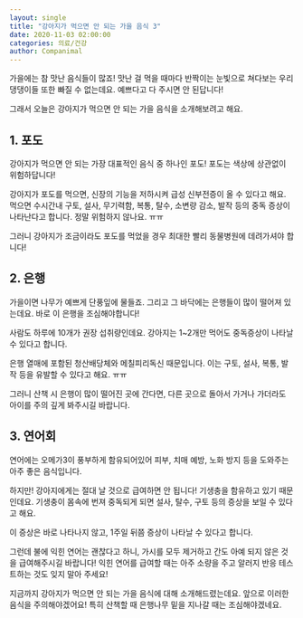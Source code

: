 ```yaml
---
layout: single
title: "강아지가 먹으면 안 되는 가을 음식 3"
date: 2020-11-03 02:00:00
categories: 의료/건강
author: Companimal
---
```


가을에는 참 맛난 음식들이 많죠! 맛난 걸 먹을 때마다 반짝이는 눈빛으로 쳐다보는 우리 댕댕이들 또한 빠질 수 없는데요. 예쁘다고 다 주시면 안 된답니다!

그래서 오늘은 강아지가 먹으면 안 되는 가을 음식을 소개해보려고 해요.

## 1. 포도

강아지가 먹으면 안 되는 가장 대표적인 음식 중 하나인 포도! 포도는 색상에 상관없이 위험하답니다!

강아지가 포도를 먹으면, 신장의 기능을 저하시켜 급성 신부전증이 올 수 있다고 해요. 먹으면 수시간내 구토, 설사, 무기력함, 복통, 탈수, 소변량 감소, 발작 등의 중독 증상이 나타난다고 합니다. 정말 위험하지 않나요. ㅠㅠ

그러니 강아지가 조금이라도 포도를 먹었을 경우 최대한 빨리 동물병원에 데려가셔야 합니다!

## 2. 은행

가을이면 나무가 예쁘게 단풍잎에 물들죠. 그리고 그 바닥에는 은행들이 많이 떨어져 있는데요. 바로 이 은행을 조심해야합니다!

사람도 하루에 10개가 권장 섭취량인데요. 강아지는 1~2개만 먹어도 중독증상이 나타날 수 있다고 합니다.

은행 열매에 포함된 청산배당체와 메칠피리독신 때문입니다. 이는 구토, 설사, 복통, 발작 등을 유발할 수 있다고 해요. ㅠㅠ

그러니 산책 시 은행이 많이 떨어진 곳에 간다면, 다른 곳으로 돌아서 가거나 가더라도 아이를 주의 깊게 봐주시길 바랍니다.

## 3. 연어회

연어에는 오메가3이 풍부하게 함유되어있어 피부, 치매 예방, 노화 방지 등을 도와주는 아주 좋은 음식입니다.

하지만! 강아지에게는 절대 날 것으로 급여하면 안 됩니다! 기생충을 함유하고 있기 때문인데요. 기생충이 몸속에 번져 중독되게 되면 설사, 탈수, 구토 등의 증상을 보일 수 있다고 해요.

이 증상은 바로 나타나지 않고, 1주일 뒤쯤 증상이 나타날 수 있다고 합니다.

그런데 불에 익힌 연어는 괜찮다고 하니, 가시를 모두 제거하고 간도 아예 되지 않은 것을 급여해주시길 바랍니다! 익힌 연어를 급여할 때는 아주 소량을 주고 알러지 반응 테스트하는 것도 잊지 말아 주세요!

지금까지 강아지가 먹으면 안 되는 가을 음식에 대해 소개해드렸는데요. 앞으로 이러한 음식을 주의해야겠어요! 특히 산책할 때 은행나무 밑을 지나갈 때는 조심해야겠네요.

